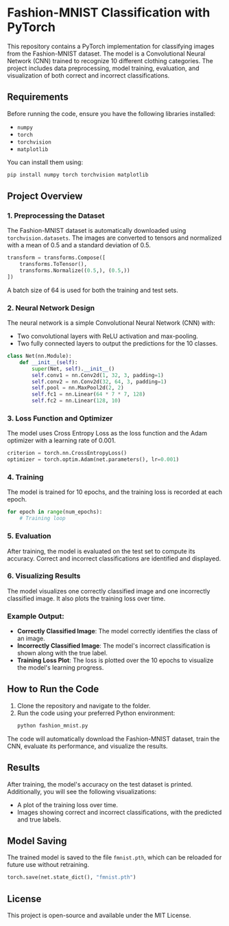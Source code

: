 # Fashion-MNIST Classification with PyTorch

This repository contains a PyTorch implementation for classifying images from the Fashion-MNIST dataset. The model is a Convolutional Neural Network (CNN) trained to recognize 10 different clothing categories. The project includes data preprocessing, model training, evaluation, and visualization of both correct and incorrect classifications.

## Requirements

Before running the code, ensure you have the following libraries installed:

- `numpy`
- `torch`
- `torchvision`
- `matplotlib`

You can install them using:

```bash
pip install numpy torch torchvision matplotlib
```

## Project Overview

### 1. Preprocessing the Dataset
The Fashion-MNIST dataset is automatically downloaded using `torchvision.datasets`. The images are converted to tensors and normalized with a mean of 0.5 and a standard deviation of 0.5.

```python
transform = transforms.Compose([
    transforms.ToTensor(),
    transforms.Normalize((0.5,), (0.5,))
])
```

A batch size of 64 is used for both the training and test sets.

### 2. Neural Network Design
The neural network is a simple Convolutional Neural Network (CNN) with:
- Two convolutional layers with ReLU activation and max-pooling.
- Two fully connected layers to output the predictions for the 10 classes.

```python
class Net(nn.Module):
    def __init__(self):
        super(Net, self).__init__()
        self.conv1 = nn.Conv2d(1, 32, 3, padding=1)
        self.conv2 = nn.Conv2d(32, 64, 3, padding=1)
        self.pool = nn.MaxPool2d(2, 2)
        self.fc1 = nn.Linear(64 * 7 * 7, 128)
        self.fc2 = nn.Linear(128, 10)
```

### 3. Loss Function and Optimizer
The model uses Cross Entropy Loss as the loss function and the Adam optimizer with a learning rate of 0.001.

```python
criterion = torch.nn.CrossEntropyLoss()
optimizer = torch.optim.Adam(net.parameters(), lr=0.001)
```

### 4. Training
The model is trained for 10 epochs, and the training loss is recorded at each epoch.

```python
for epoch in range(num_epochs):
    # Training loop
```

### 5. Evaluation
After training, the model is evaluated on the test set to compute its accuracy. Correct and incorrect classifications are identified and displayed.

### 6. Visualizing Results
The model visualizes one correctly classified image and one incorrectly classified image. It also plots the training loss over time.

### Example Output:

- **Correctly Classified Image**: The model correctly identifies the class of an image.
- **Incorrectly Classified Image**: The model's incorrect classification is shown along with the true label.
- **Training Loss Plot**: The loss is plotted over the 10 epochs to visualize the model's learning progress.

## How to Run the Code

1. Clone the repository and navigate to the folder.
2. Run the code using your preferred Python environment:
   ```bash
   python fashion_mnist.py
   ```

The code will automatically download the Fashion-MNIST dataset, train the CNN, evaluate its performance, and visualize the results.

## Results

After training, the model's accuracy on the test dataset is printed. Additionally, you will see the following visualizations:
- A plot of the training loss over time.
- Images showing correct and incorrect classifications, with the predicted and true labels.

## Model Saving

The trained model is saved to the file `fmnist.pth`, which can be reloaded for future use without retraining.

```python
torch.save(net.state_dict(), "fmnist.pth")
```

## License

This project is open-source and available under the MIT License.
